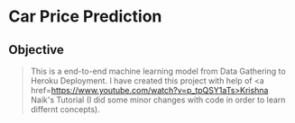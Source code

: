 # Car Price Prediction
## Objective
> This is a end-to-end machine learning model from Data Gathering to Heroku Deployment. I have created this project with help of <a href=https://www.youtube.com/watch?v=p_tpQSY1aTs>Krishna Naik's Tutorial</a> (I did some minor changes with code in order to learn differnt concepts). 


